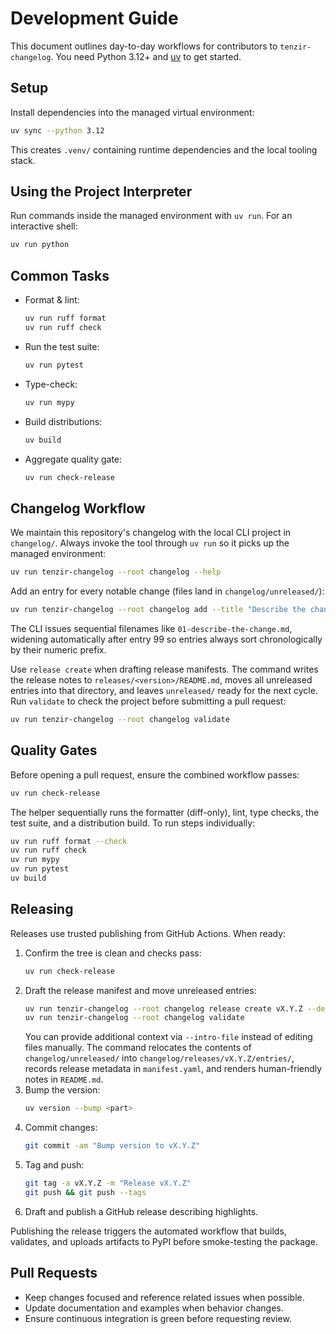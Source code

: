 # Development Guide

This document outlines day-to-day workflows for contributors to
`tenzir-changelog`. You need Python 3.12+ and
[uv](https://docs.astral.sh/uv/) to get started.

## Setup

Install dependencies into the managed virtual environment:

```sh
uv sync --python 3.12
```

This creates `.venv/` containing runtime dependencies and the local tooling
stack.

## Using the Project Interpreter

Run commands inside the managed environment with `uv run`. For an interactive
shell:

```sh
uv run python
```

## Common Tasks

- Format & lint:
  ```sh
  uv run ruff format
  uv run ruff check
  ```
- Run the test suite:
  ```sh
  uv run pytest
  ```
- Type-check:
  ```sh
  uv run mypy
  ```
- Build distributions:
  ```sh
  uv build
  ```

- Aggregate quality gate:
  ```sh
  uv run check-release
  ```

## Changelog Workflow

We maintain this repository's changelog with the local CLI project in
`changelog/`. Always invoke the tool through `uv run` so it picks up the managed
environment:

```sh
uv run tenzir-changelog --root changelog --help
```

Add an entry for every notable change (files land in `changelog/unreleased/`):

```sh
uv run tenzir-changelog --root changelog add --title "Describe the change"
```

The CLI issues sequential filenames like `01-describe-the-change.md`, widening
automatically after entry 99 so entries always sort chronologically by their
numeric prefix.

Use `release create` when drafting release manifests. The command writes the
release notes to `releases/<version>/README.md`, moves all unreleased entries
into that directory, and leaves `unreleased/` ready for the next cycle. Run
`validate` to check the project before submitting a pull request:

```sh
uv run tenzir-changelog --root changelog validate
```

## Quality Gates

Before opening a pull request, ensure the combined workflow passes:

```sh
uv run check-release
```

The helper sequentially runs the formatter (diff-only), lint, type checks, the
test suite, and a distribution build. To run steps individually:

```sh
uv run ruff format --check
uv run ruff check
uv run mypy
uv run pytest
uv build
```

## Releasing

Releases use trusted publishing from GitHub Actions. When ready:

1. Confirm the tree is clean and checks pass:
   ```sh
   uv run check-release
   ```
2. Draft the release manifest and move unreleased entries:
   ```sh
   uv run tenzir-changelog --root changelog release create vX.Y.Z --description "Summary" --compact --yes
   uv run tenzir-changelog --root changelog validate
   ```
   You can provide additional context via `--intro-file` instead of editing files
   manually. The command relocates the contents of `changelog/unreleased/` into
   `changelog/releases/vX.Y.Z/entries/`, records release metadata in
   `manifest.yaml`, and renders human-friendly notes in `README.md`.
3. Bump the version:
   ```sh
   uv version --bump <part>
   ```
4. Commit changes:
   ```sh
   git commit -am "Bump version to vX.Y.Z"
   ```
5. Tag and push:
   ```sh
   git tag -a vX.Y.Z -m "Release vX.Y.Z"
   git push && git push --tags
   ```
6. Draft and publish a GitHub release describing highlights.

Publishing the release triggers the automated workflow that builds, validates,
and uploads artifacts to PyPI before smoke-testing the package.

## Pull Requests

- Keep changes focused and reference related issues when possible.
- Update documentation and examples when behavior changes.
- Ensure continuous integration is green before requesting review.
